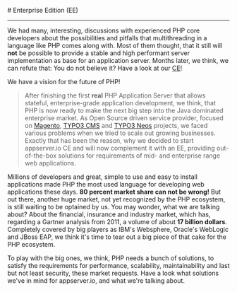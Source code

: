 #<i class="fa fa-th-large"></i> Enterprise Edition (EE)
***

We had many, interesting, discussions with experienced PHP core developers about the possibilities and pitfalls that multithreading in a language like PHP comes along with. Most of them thought, that it still will **not** be possible to provide a stable and high performant server implementation as base for an application server. Months later, we think, we can refute that: You do not believe it? Have a look at our [CE](<{{ "/products/community-edition.html" | prepend: site.baseurl }}>)!

We have a vision for the future of PHP!

> After finishing the first **real** PHP Application Server that allows stateful, enterprise-grade application development, we think, that PHP is now ready to make the next big step into the Java dominated enterprise market. As Open Source driven service provider, focused on [Magento](http://magento.com), [TYPO3 CMS](http://typo3.org/typo3-cms) and [TYPO3 Neos](http://typo3.org/typo3-neos) projects, we faced various problems when we tried to scale out growing businesses. Exactly that has been the reason, why we decided to start appserver.io CE and will now complement it with an EE, providing out-of-the-box solutions for requirements of mid- and enterprise range web applications.

Millions of developers and great, simple to use and easy to install applications made PHP the most used language for developing web applications these days. **80 percent market share can not be wrong!** But out there, another huge market, not yet recognized by the PHP ecosystem, is still waiting to be optained by us. You may wonder, what we are talking about? About the financial, insurance and industry market, which has, regarding a Gartner analysis from 2011, a volume of about **17 billion dollars**. Completely covered by big players as IBM's Websphere, Oracle's WebLogic and JBoss EAP, we think it's time to tear out a big piece of that cake for the PHP ecosystem. 

To play with the big ones, we think, PHP needs a bunch of solutions, to satisfy the requirements for performance, scalability, maintainability and last but not least security, these market requests. Have a look what solutions we've in mind for appserver.io, and what we're talking about.
